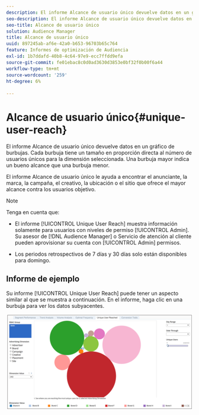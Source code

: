 ```yaml
---
description: El informe Alcance de usuario único devuelve datos en un gráfico de burbujas. Cada burbuja tiene un tamaño en proporción directa al número de usuarios únicos para la dimensión seleccionada. Una burbuja mayor indica un bueno alcance que una burbuja menor. El informe Alcance de usuario único le ayuda a encontrar el anunciante, la marca, la campaña, el creativo, la ubicación o el sitio que ofrece el mayor alcance contra los usuarios objetivo.
seo-description: El informe Alcance de usuario único devuelve datos en un gráfico de burbujas. Cada burbuja tiene un tamaño en proporción directa al número de usuarios únicos para la dimensión seleccionada. Una burbuja mayor indica un bueno alcance que una burbuja menor. El informe Alcance de usuario único le ayuda a encontrar el anunciante, la marca, la campaña, el creativo, la ubicación o el sitio que ofrece el mayor alcance contra los usuarios objetivo.
seo-title: Alcance de usuario único
solution: Audience Manager
title: Alcance de usuario único
uuid: 897245ab-af6e-42a0-b653-96703b65c764
feature: Informes de optimización de Audiencia
exl-id: 1b7ddafd-40b8-4c64-97e9-ecc7ffdd9efa
source-git-commit: fe01ebac8c0d0ad3630d3853e0bf32f0b00f6a44
workflow-type: tm+mt
source-wordcount: '259'
ht-degree: 6%

---
```


# Alcance de usuario único{#unique-user-reach}

El informe Alcance de usuario único devuelve datos en un gráfico de burbujas. Cada burbuja tiene un tamaño en proporción directa al número de usuarios únicos para la dimensión seleccionada. Una burbuja mayor indica un bueno alcance que una burbuja menor.

El informe Alcance de usuario único le ayuda a encontrar el anunciante, la marca, la campaña, el creativo, la ubicación o el sitio que ofrece el mayor alcance contra los usuarios objetivo.

>[!NOTE]
>
>Tenga en cuenta que:
>
>* El informe [!UICONTROL Unique User Reach] muestra información solamente para usuarios con niveles de permiso [!UICONTROL Admin]. Su asesor de [!DNL Audience Manager] o Servicio de atención al cliente pueden aprovisionar su cuenta con [!UICONTROL Admin] permisos.
   >
   >
* Los periodos retrospectivos de 7 días y 30 días solo están disponibles para domingo.


## Informe de ejemplo

Su informe [!UICONTROL Unique User Reach] puede tener un aspecto similar al que se muestra a continuación. En el informe, haga clic en una burbuja para ver los datos subyacentes.

![](assets/unique-user-reach.png)
